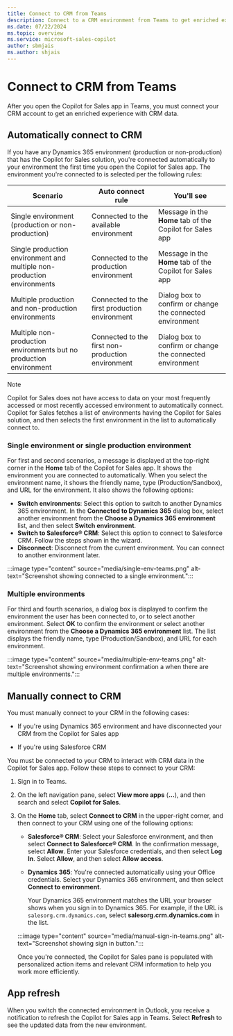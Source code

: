 ```yaml
---
title: Connect to CRM from Teams
description: Connect to a CRM environment from Teams to get enriched experience with CRM data.
ms.date: 07/22/2024
ms.topic: overview
ms.service: microsoft-sales-copilot
author: sbmjais
ms.author: shjais
---
```


# Connect to CRM from Teams

After you open the Copilot for Sales app in Teams, you must connect your CRM account to get an enriched experience with CRM data.

## Automatically connect to CRM

If you have any Dynamics 365 environment (production or non-production) that has the Copilot for Sales solution, you're connected automatically to your environment the first time you open the Copilot for Sales app. The environment you're connected to is selected per the following rules:


|Scenario  |Auto connect rule  |You'll see  |
|---------|---------|---------|
|Single environment (production or non-production)     |  Connected to the available environment       | Message in the **Home** tab of the Copilot for Sales app        |
|Single production environment and multiple non-production environments     |Connected to the production environment         |  Message in the **Home** tab of the Copilot for Sales app       |
|Multiple production and non-production environments     |  Connected to the first production environment       |  Dialog box to confirm or change the connected environment       |
|Multiple non-production environments but no production environment     |  Connected to the first non-production environment       |  Dialog box to confirm or change the connected environment       |

> [!NOTE]
> Copilot for Sales does not have access to data on your most frequently accessed or most recently accessed environment to automatically connect. Copilot for Sales fetches a list of environments having the Copilot for Sales solution, and then selects the first environment in the list to automatically connect to.

### Single environment or single production environment

For first and second scenarios, a message is displayed at the top-right corner in the **Home** tab of the Copilot for Sales app. It shows the environment you are connected to automatically. When you select the environment name, it shows the friendly name, type (Production/Sandbox), and URL for the environment. It also shows the following options:

- **Switch environments**: Select this option to switch to another Dynamics 365 environment. In the **Connected to Dynamics 365** dialog box, select another environment from the **Choose a Dynamics 365 environment** list, and then select **Switch environment**.
- **Switch to Salesforce® CRM**: Select this option to connect to Salesforce CRM. Follow the steps shown in the wizard.
- **Disconnect**: Disconnect from the current environment. You can connect to another environment later.

:::image type="content" source="media/single-env-teams.png" alt-text="Screenshot showing connected to a single environment.":::

### Multiple environments

For third and fourth scenarios, a dialog box is displayed to confirm the environment the user has been connected to, or to select another environment. Select **OK** to confirm the environment or select another environment from the **Choose a Dynamics 365 environment** list. The list displays the friendly name, type (Production/Sandbox), and URL for each environment.

:::image type="content" source="media/multiple-env-teams.png" alt-text="Screenshot showing environment confirmation a when there are multiple environments.":::

## Manually connect to CRM

You must manually connect to your CRM in the following cases:

- If you're using Dynamics 365 environment and have disconnected your CRM from the Copilot for Sales app

- If you're using Salesforce CRM

You must be connected to your CRM to interact with CRM data in the Copilot for Sales app. Follow these steps to connect to your CRM:

1. Sign in to Teams.

1. On the left navigation pane, select **View more apps** (**...**), and then search and select **Copilot for Sales**. 

1. On the **Home** tab, select **Connect to CRM** in the upper-right corner, and then connect to your CRM using one of the following options:

    - **Salesforce® CRM**: Select your Salesforce environment, and then select **Connect to Salesforce® CRM**. In the confirmation message, select **Allow**. Enter your Salesforce credentials, and then select **Log In**. Select **Allow**, and then select **Allow access**.
    
    - **Dynamics 365**: You're connected automatically using your Office credentials. Select your Dynamics 365 environment, and then select **Connect to environment**.

        Your Dynamics 365 environment matches the URL your browser shows when you sign in to Dynamics 365. For example, if the URL is `salesorg.crm.dynamics.com`, select **salesorg.crm.dynamics.com** in the list.
        
    :::image type="content" source="media/manual-sign-in-teams.png" alt-text="Screenshot showing sign in button.":::


    Once you're connected, the Copilot for Sales pane is populated with personalized action items and relevant CRM information to help you work more efficiently.

## App refresh

When you switch the connected environment in Outlook, you receive a notification to refresh the Copilot for Sales app in Teams. Select **Refresh** to see the updated data from the new environment.
